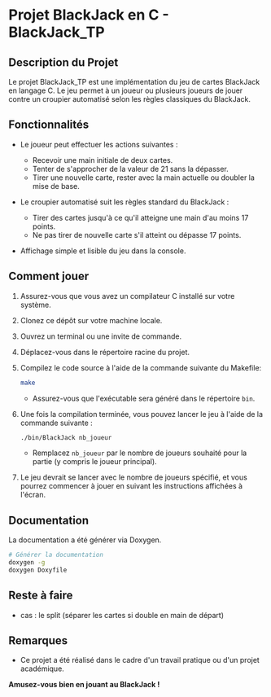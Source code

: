 # Projet BlackJack en C - BlackJack_TP

## Description du Projet

Le projet BlackJack_TP est une implémentation du jeu de cartes BlackJack en langage C. Le jeu permet à un joueur ou plusieurs joueurs de jouer contre un croupier automatisé selon les règles classiques du BlackJack.

## Fonctionnalités

- Le joueur peut effectuer les actions suivantes :
  - Recevoir une main initiale de deux cartes.
  - Tenter de s'approcher de la valeur de 21 sans la dépasser.
  - Tirer une nouvelle carte, rester avec la main actuelle ou doubler la mise de base.

- Le croupier automatisé suit les règles standard du BlackJack :
  - Tirer des cartes jusqu'à ce qu'il atteigne une main d'au moins 17 points.
  - Ne pas tirer de nouvelle carte s'il atteint ou dépasse 17 points.

- Affichage simple et lisible du jeu dans la console.

## Comment jouer

1. Assurez-vous que vous avez un compilateur C installé sur votre système.

2. Clonez ce dépôt sur votre machine locale.

3. Ouvrez un terminal ou une invite de commande.

4. Déplacez-vous dans le répertoire racine du projet.

5. Compilez le code source à l'aide de la commande suivante du Makefile:

    ```bash
    make
    ```

   - Assurez-vous que l'exécutable sera généré dans le répertoire `bin`.

6. Une fois la compilation terminée, vous pouvez lancer le jeu à l'aide de la commande suivante :

   ```bash
   ./bin/BlackJack nb_joueur
   ```

   - Remplacez `nb_joueur` par le nombre de joueurs souhaité pour la partie (y compris le joueur principal).

7. Le jeu devrait se lancer avec le nombre de joueurs spécifié, et vous pourrez commencer à jouer en suivant les instructions affichées à l'écran.

## Documentation

La documentation a été générer via Doxygen.

```bash
# Générer la documentation 
doxygen -g
doxygen Doxyfile
```

## Reste à faire

- cas : le split (séparer les cartes si double en main de départ)  

## Remarques

- Ce projet a été réalisé dans le cadre d'un travail pratique ou d'un projet académique.

**Amusez-vous bien en jouant au BlackJack !**